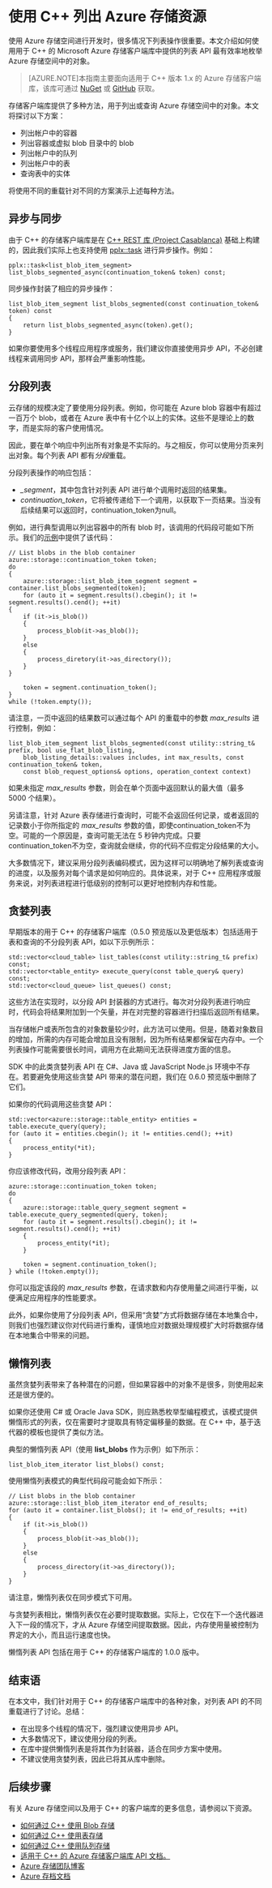 <properties 
    pageTitle="使用用于 C++ 的 Microsoft Azure 存储客户端库列出 Azure 存储资源 | Microsoft Azure" 
    description="了解如何在用于 C++ 的 Microsoft Azure 存储客户端库中使用列表 API 来枚举容器、blob、队列、表和实体。" 
    documentationCenter=".net" 
    services="storage"
    authors="tamram" 
    manager="carolz" 
    editor=""/>
<tags 
    ms.service="storage" 
    ms.date="09/23/2015" 
    wacn.date="11/02/2015"/>

# 使用 C++ 列出 Azure 存储资源

使用 Azure 存储空间进行开发时，很多情况下列表操作很重要。本文介绍如何使用用于 C++ 的 Microsoft Azure 存储客户端库中提供的列表 API 最有效率地枚举 Azure 存储空间中的对象。

>[AZURE.NOTE]本指南主要面向适用于 C++ 版本 1.x 的 Azure 存储客户端库，该库可通过 [NuGet](http://www.nuget.org/packages/wastorage) 或 [GitHub](https://github.com/Azure/azure-storage-cpp) 获取。

存储客户端库提供了多种方法，用于列出或查询 Azure 存储空间中的对象。本文将探讨以下方案：

-	列出帐户中的容器
-	列出容器或虚拟 blob 目录中的 blob
-	列出帐户中的队列
-	列出帐户中的表
-	查询表中的实体

将使用不同的重载针对不同的方案演示上述每种方法。

## 异步与同步

由于 C++ 的存储客户端库是在 [C++ REST 库 (Project Casablanca)](http://casablanca.codeplex.com/) 基础上构建的，因此我们实际上也支持使用 [pplx::task](http://microsoft.github.io/cpprestsdk/classpplx_1_1task.html) 进行异步操作。例如：

	pplx::task<list_blob_item_segment> list_blobs_segmented_async(continuation_token& token) const;

同步操作封装了相应的异步操作：

	list_blob_item_segment list_blobs_segmented(const continuation_token& token) const
	{
	    return list_blobs_segmented_async(token).get();
	}

如果你要使用多个线程应用程序或服务，我们建议你直接使用异步 API，不必创建线程来调用同步 API，那样会严重影响性能。

## 分段列表

云存储的规模决定了要使用分段列表。例如，你可能在 Azure blob 容器中有超过一百万个 blob，或者在 Azure 表中有十亿个以上的实体。这些不是理论上的数字，而是实际的客户使用情况。

因此，要在单个响应中列出所有对象是不实际的。与之相反，你可以使用分页来列出对象。每个列表 API 都有*分段*重载。

分段列表操作的响应包括：

-	<i>_segment</i>，其中包含针对列表 API 进行单个调用时返回的结果集。 
-	*continuation_token*，它将被传递给下一个调用，以获取下一页结果。当没有后续结果可以返回时，continuation_token为null。

例如，进行典型调用以列出容器中的所有 blob 时，该调用的代码段可能如下所示。我们的[示例](https://github.com/Azure/azure-storage-cpp/blob/master/Microsoft.WindowsAzure.Storage/samples/BlobsGettingStarted/Application.cpp)中提供了该代码：

	// List blobs in the blob container
	azure::storage::continuation_token token;
	do
	{
	    azure::storage::list_blob_item_segment segment = container.list_blobs_segmented(token);
	    for (auto it = segment.results().cbegin(); it != segment.results().cend(); ++it)
	{
	    if (it->is_blob())
	    {
	        process_blob(it->as_blob());
	    }
	    else
	    {
	        process_diretory(it->as_directory());
	    }
	}
	
	    token = segment.continuation_token();
	}
	while (!token.empty());

请注意，一页中返回的结果数可以通过每个 API 的重载中的参数 *max_results* 进行控制，例如：
	
	list_blob_item_segment list_blobs_segmented(const utility::string_t& prefix, bool use_flat_blob_listing, 
		blob_listing_details::values includes, int max_results, const continuation_token& token, 
		const blob_request_options& options, operation_context context)

如果未指定 *max_results* 参数，则会在单个页面中返回默认的最大值（最多 5000 个结果）。

另请注意，针对 Azure 表存储进行查询时，可能不会返回任何记录，或者返回的记录数小于你所指定的 *max_results* 参数的值，即使continuation_token不为空。可能的一个原因是，查询可能无法在 5 秒钟内完成。只要continuation_token不为空，查询就会继续，你的代码不应假定分段结果的大小。

大多数情况下，建议采用分段列表编码模式，因为这样可以明确地了解列表或查询的进度，以及服务对每个请求是如何响应的。具体说来，对于 C++ 应用程序或服务来说，对列表进程进行低级别的控制可以更好地控制内存和性能。

## 贪婪列表

早期版本的用于 C++ 的存储客户端库（0.5.0 预览版以及更低版本）包括适用于表和查询的不分段列表 API，如以下示例所示：

	std::vector<cloud_table> list_tables(const utility::string_t& prefix) const;
	std::vector<table_entity> execute_query(const table_query& query) const;
	std::vector<cloud_queue> list_queues() const;

这些方法在实现时，以分段 API 封装器的方式进行。每次对分段列表进行响应时，代码会将结果附加到一个矢量，并在对完整的容器进行扫描后返回所有结果。

当存储帐户或表所包含的对象数量较少时，此方法可以使用。但是，随着对象数目的增加，所需的内存可能会增加且没有限制，因为所有结果都保留在内存中。一个列表操作可能需要很长时间，调用方在此期间无法获得进度方面的信息。

SDK 中的此类贪婪列表 API 在 C#、Java 或 JavaScript Node.js 环境中不存在。若要避免使用这些贪婪 API 带来的潜在问题，我们在 0.6.0 预览版中删除了它们。

如果你的代码调用这些贪婪 API：

	std::vector<azure::storage::table_entity> entities = table.execute_query(query);
	for (auto it = entities.cbegin(); it != entities.cend(); ++it)
	{
	    process_entity(*it);
	}

你应该修改代码，改用分段列表 API：

	azure::storage::continuation_token token;
	do
	{
	    azure::storage::table_query_segment segment = table.execute_query_segmented(query, token);
	    for (auto it = segment.results().cbegin(); it != segment.results().cend(); ++it)
	    {
	        process_entity(*it);
	    }
	
	    token = segment.continuation_token();
	} while (!token.empty());

你可以指定该段的 *max_results* 参数，在请求数和内存使用量之间进行平衡，以便满足应用程序的性能要求。

此外，如果你使用了分段列表 API，但采用“贪婪”方式将数据存储在本地集合中，则我们也强烈建议你对代码进行重构，谨慎地应对数据处理规模扩大时将数据存储在本地集合中带来的问题。

## 懒惰列表

虽然贪婪列表带来了各种潜在的问题，但如果容器中的对象不是很多，则使用起来还是很方便的。

如果你还使用 C# 或 Oracle Java SDK，则应熟悉枚举型编程模式，该模式提供懒惰形式的列表，仅在需要时才提取具有特定偏移量的数据。在 C++ 中，基于迭代器的模板也提供了类似方法。

典型的懒惰列表 API（使用 **list_blobs** 作为示例）如下所示：

	list_blob_item_iterator list_blobs() const;

使用懒惰列表模式的典型代码段可能会如下所示：

	// List blobs in the blob container
	azure::storage::list_blob_item_iterator end_of_results;
	for (auto it = container.list_blobs(); it != end_of_results; ++it)
	{
		if (it->is_blob())
		{
			process_blob(it->as_blob());
		}
		else
		{
			process_directory(it->as_directory());
		}
	}

请注意，懒惰列表仅在同步模式下可用。

与贪婪列表相比，懒惰列表仅在必要时提取数据。实际上，它仅在下一个迭代器进入下一段的情况下，才从 Azure 存储空间提取数据。因此，内存使用量被控制为界定的大小，而且运行速度也快。

懒惰列表 API 包括在用于 C++ 的存储客户端库的 1.0.0 版中。

## 结束语

在本文中，我们针对用于 C++ 的存储客户端库中的各种对象，对列表 API 的不同重载进行了讨论。总结：

-	在出现多个线程的情况下，强烈建议使用异步 API。
-	大多数情况下，建议使用分段的列表。
-	在库中提供懒惰列表是将其作为封装器，适合在同步方案中使用。
-	不建议使用贪婪列表，因此已将其从库中删除。

## 后续步骤

有关 Azure 存储空间以及用于 C++ 的客户端库的更多信息，请参阅以下资源。

-	[如何通过 C++ 使用 Blob 存储](/documentation/articles/storage-c-plus-plus-how-to-use-blobs)
-	[如何通过 C++ 使用表存储](/documentation/articles/storage-c-plus-plus-how-to-use-tables)
-	[如何通过 C++ 使用队列存储](/documentation/articles/storage-c-plus-plus-how-to-use-queues)
-	[适用于 C++ 的 Azure 存储客户端库 API 文档。](http://azure.github.io/azure-storage-cpp/)
-	[Azure 存储团队博客](http://blogs.msdn.com/b/windowsazurestorage/)
-	[Azure 存档文档](http://www.windowsazure.cn/documentation/services/storage/)

<!---HONumber=79-->
